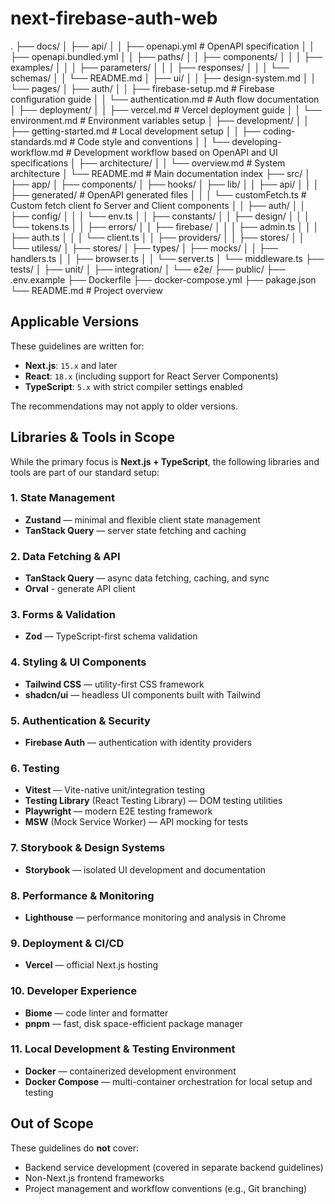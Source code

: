 # next-firebase-auth-web

.
├── docs/
│   ├── api/
│   │   ├── openapi.yml # OpenAPI specification
│   │   ├── openapi.bundled.yml
│   │   ├── paths/
│   │   ├── components/
│   │   │   ├── examples/
│   │   │   ├── parameters/
│   │   │   ├── responses/
│   │   │   └── schemas/
│   │   └── README.md
│   ├── ui/
│   │   ├── design-system.md
│   │   └── pages/
│   ├── auth/
│   │   ├── firebase-setup.md # Firebase configuration guide
│   │   └── authentication.md # Auth flow documentation
│   ├── deployment/
│   │   ├── vercel.md # Vercel deployment guide
│   │   └── environment.md # Environment variables setup
│   ├── development/
│   │   ├── getting-started.md # Local development setup
│   │   ├── coding-standards.md # Code style and conventions
│   │   └── developing-workflow.md # Development workflow based on OpenAPI and UI specifications
│   ├── architecture/
│   │   └── overview.md # System architecture
│   └── README.md # Main documentation index
├── src/
│   ├── app/
│   ├── components/
│   ├── hooks/
│   ├── lib/
│   │   ├── api/
│   │   │   ├── generated/ # OpenAPI generated files
│   │   │   └── customFetch.ts # Custom fetch client fo Server and Client components
│   │   ├── auth/
│   │   ├── config/
│   │   │   └── env.ts
│   │   ├── constants/
│   │   ├── design/
│   │   │   └── tokens.ts
│   │   ├── errors/
│   │   ├── firebase/
│   │   │   ├── admin.ts
│   │   │   ├── auth.ts
│   │   │   └── client.ts
│   │   ├── providers/
│   │   ├── stores/
│   │   └── utiless/
│   ├── stores/
│   ├── types/
│   ├── mocks/
│   │   ├── handlers.ts
│   │   ├── browser.ts
│   │   └── server.ts
│   └── middleware.ts
├── tests/
│   ├── unit/
│   ├── integration/
│   └── e2e/
├── public/
├── .env.example
├── Dockerfile
├── docker-compose.yml
├── pakage.json
└── README.md # Project overview


## Applicable Versions

These guidelines are written for:

- **Next.js**: `15.x` and later  
- **React**: `18.x` (including support for React Server Components)  
- **TypeScript**: `5.x` with strict compiler settings enabled  

The recommendations may not apply to older versions.


## Libraries & Tools in Scope

While the primary focus is **Next.js + TypeScript**, the following libraries and tools are part of our standard setup:

### 1. State Management
- **Zustand** — minimal and flexible client state management  
- **TanStack Query** — server state fetching and caching

### 2. Data Fetching & API
- **TanStack Query** — async data fetching, caching, and sync
- **Orval** - generate API client

### 3. Forms & Validation
- **Zod** — TypeScript-first schema validation

### 4. Styling & UI Components
- **Tailwind CSS** — utility-first CSS framework  
- **shadcn/ui** — headless UI components built with Tailwind

### 5. Authentication & Security
- **Firebase Auth** — authentication with identity providers

### 6. Testing
- **Vitest** — Vite-native unit/integration testing  
- **Testing Library** (React Testing Library) — DOM testing utilities  
- **Playwright** — modern E2E testing framework  
- **MSW** (Mock Service Worker) — API mocking for tests

### 7. Storybook & Design Systems
- **Storybook** — isolated UI development and documentation

### 8. Performance & Monitoring
- **Lighthouse** — performance monitoring and analysis in Chrome

### 9. Deployment & CI/CD
- **Vercel** — official Next.js hosting

### 10. Developer Experience
- **Biome** — code linter and formatter  
- **pnpm** — fast, disk space-efficient package manager

### 11. Local Development & Testing Environment
- **Docker** — containerized development environment  
- **Docker Compose** — multi-container orchestration for local setup and testing


## Out of Scope

These guidelines do **not** cover:

- Backend service development (covered in separate backend guidelines)  
- Non-Next.js frontend frameworks  
- Project management and workflow conventions (e.g., Git branching)  
